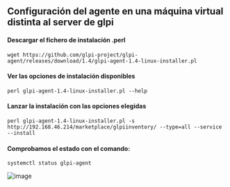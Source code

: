 ## Configuración del agente en una máquina virtual distinta al server de glpi

#### Descargar el fichero de instalación .perl

```shell
wget https://github.com/glpi-project/glpi-agent/releases/download/1.4/glpi-agent-1.4-linux-installer.pl
```

#### Ver las opciones de instalación disponibles

```shell
perl glpi-agent-1.4-linux-installer.pl --help
```

#### Lanzar la instalación con las opciones elegidas

```shell
perl glpi-agent-1.4-linux-installer.pl -s http://192.168.46.214/marketplace/glpiinventory/ --type=all --service --install
```

#### Comprobamos el estado con el comando:

```shell
systemctl status glpi-agent
```

![image](https://user-images.githubusercontent.com/20743678/195597669-8769129f-c911-4a29-aa48-397625c4f072.png)
